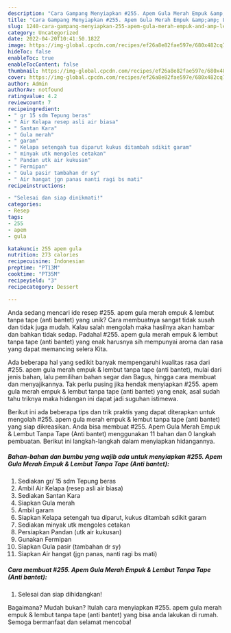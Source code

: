 ```yaml
---
description: "Cara Gampang Menyiapkan #255. Apem Gula Merah Empuk &amp;amp; Lembut Tanpa Tape (Anti bantet) yang Enak"
title: "Cara Gampang Menyiapkan #255. Apem Gula Merah Empuk &amp;amp; Lembut Tanpa Tape (Anti bantet) yang Enak"
slug: 1240-cara-gampang-menyiapkan-255-apem-gula-merah-empuk-and-amp-lembut-tanpa-tape-anti-bantet-yang-enak
category: Uncategorized
date: 2022-04-20T10:41:50.182Z
image: https://img-global.cpcdn.com/recipes/ef26a8e82fae597e/680x482cq70/255-apem-gula-merah-empuk-lembut-tanpa-tape-anti-bantet-foto-resep-utama.jpg
hideToc: false
enableToc: true
enableTocContent: false
thumbnail: https://img-global.cpcdn.com/recipes/ef26a8e82fae597e/680x482cq70/255-apem-gula-merah-empuk-lembut-tanpa-tape-anti-bantet-foto-resep-utama.jpg
cover: https://img-global.cpcdn.com/recipes/ef26a8e82fae597e/680x482cq70/255-apem-gula-merah-empuk-lembut-tanpa-tape-anti-bantet-foto-resep-utama.jpg
author: Admin
authorAv: notfound
ratingvalue: 4.2
reviewcount: 7
recipeingredient:
- " gr 15 sdm Tepung beras"
- " Air Kelapa resep asli air biasa"
- " Santan Kara"
- " Gula merah"
- " garam"
- " Kelapa setengah tua diparut kukus ditambah sdikit garam"
- " minyak utk mengoles cetakan"
- " Pandan utk air kukusan"
- " Fermipan"
- " Gula pasir tambahan dr sy"
- " Air hangat jgn panas nanti ragi bs mati"
recipeinstructions:

- "Selesai dan siap dinikmati!"
categories:
- Resep
tags:
- 255
- apem
- gula

katakunci: 255 apem gula 
nutrition: 273 calories
recipecuisine: Indonesian
preptime: "PT13M"
cooktime: "PT35M"
recipeyield: "3"
recipecategory: Dessert

---
```





Anda sedang mencari ide resep #255. apem gula merah empuk &amp; lembut tanpa tape (anti bantet) yang unik? Cara membuatnya sangat tidak susah dan tidak juga mudah. Kalau salah mengolah maka hasilnya akan hambar dan bahkan tidak sedap. Padahal #255. apem gula merah empuk &amp; lembut tanpa tape (anti bantet) yang enak harusnya sih mempunyai aroma dan rasa yang dapat memancing selera Kita.





Ada beberapa hal yang sedikit banyak mempengaruhi kualitas rasa dari #255. apem gula merah empuk &amp; lembut tanpa tape (anti bantet), mulai dari jenis bahan, lalu pemilihan bahan segar dan Bagus, hingga cara membuat dan menyajikannya. Tak perlu pusing jika hendak menyiapkan #255. apem gula merah empuk &amp; lembut tanpa tape (anti bantet) yang enak,      asal sudah tahu triknya maka hidangan ini dapat jadi suguhan istimewa.





















Berikut ini ada beberapa tips dan trik praktis yang dapat diterapkan untuk mengolah #255. apem gula merah empuk &amp; lembut tanpa tape (anti bantet) yang siap dikreasikan. Anda bisa membuat #255. Apem Gula Merah Empuk &amp; Lembut Tanpa Tape (Anti bantet) menggunakan 11 bahan dan 0 langkah pembuatan. Berikut ini langkah-langkah dalam menyiapkan hidangannya.

<!--inarticleads1-->

##### Bahan-bahan dan bumbu yang wajib ada untuk menyiapkan #255. Apem Gula Merah Empuk &amp; Lembut Tanpa Tape (Anti bantet):

1. Sediakan  gr/ 15 sdm Tepung beras
1. Ambil  Air Kelapa (resep asli air biasa)
1. Sediakan  Santan Kara
1. Siapkan  Gula merah
1. Ambil  garam
1. Siapkan  Kelapa setengah tua diparut, kukus ditambah sdikit garam
1. Sediakan  minyak utk mengoles cetakan
1. Persiapkan  Pandan (utk air kukusan)
1. Gunakan  Fermipan
1. Siapkan  Gula pasir (tambahan dr sy)
1. Siapkan  Air hangat (jgn panas, nanti ragi bs mati)




<!--inarticleads2-->

##### Cara membuat #255. Apem Gula Merah Empuk &amp; Lembut Tanpa Tape (Anti bantet):


1. Selesai dan siap dihidangkan!



Bagaimana? Mudah bukan? Itulah cara menyiapkan #255. apem gula merah empuk &amp; lembut tanpa tape (anti bantet) yang bisa anda lakukan di rumah. Semoga bermanfaat dan selamat mencoba!
